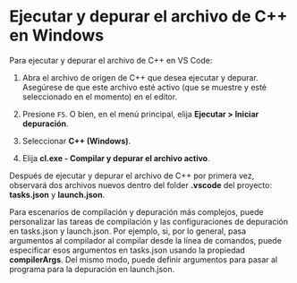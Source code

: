 <h1 data-loc-id="walkthrough.windows.title.run.and.debug.your.file">Ejecutar y depurar el archivo de C++ en Windows</h1>
<p data-loc-id="walkthrough.windows.run.and.debug.your.file">Para ejecutar y depurar el archivo de C++ en VS Code:</p>
<ol>
<li><p data-loc-id="walkthrough.windows.instructions1">Abra el archivo de origen de C++ que desea ejecutar y depurar. Asegúrese de que este archivo esté activo (que se muestre y esté seleccionado en el momento) en el editor.</p>
</li>
<li><p data-loc-id="walkthrough.windows.press.f5">Presione <code>F5</code>. O bien, en el menú principal, elija <strong><span data-loc-id="walkthrough.windows.run" data-loc-hint="Refers to Run command on main menu">Ejecutar</span> &gt; <span data-loc-id="walkthrough.windows.start.debugging" data-loc-hint="Refers to Start Debugging command under Run menu on main menu">Iniciar depuración</span></strong>.</p>
</li>
<li><p data-loc-id="walkthrough.windows.select.compiler">Seleccionar <strong>C++ (Windows)</strong>.</p>
</li>
<li><p data-loc-id="walkthrough.windows.choose.build.active.file">Elija <strong>cl.exe - <span data-loc-id="walkthrough.windows.build.and.debug.active.file" data-loc-hint="Should be the same as translation for build.and.debug.active.file in extension.ts">Compilar y depurar el archivo activo</span></strong>.</p>
</li>
</ol>
<p data-loc-id="walkthrough.windows.after.running">Después de ejecutar y depurar el archivo de C++ por primera vez, observará dos archivos nuevos dentro del folder <strong>.vscode</strong> del proyecto: <strong>tasks.json</strong> y <strong>launch.json</strong>.</p>

<p data-loc-id="walkthrough.windows.for.more.complex">Para escenarios de compilación y depuración más complejos, puede personalizar las tareas de compilación y las configuraciones de depuración en <span>tasks.json</span> y <span>launch.json</span>. Por ejemplo, si, por lo general, pasa argumentos al compilador al compilar desde la línea de comandos, puede especificar esos argumentos en <span>tasks.json</span> usando la propiedad <strong>compilerArgs</strong>. Del mismo modo, puede definir argumentos para pasar al programa para la depuración en <span>launch.json</span>.</p>
